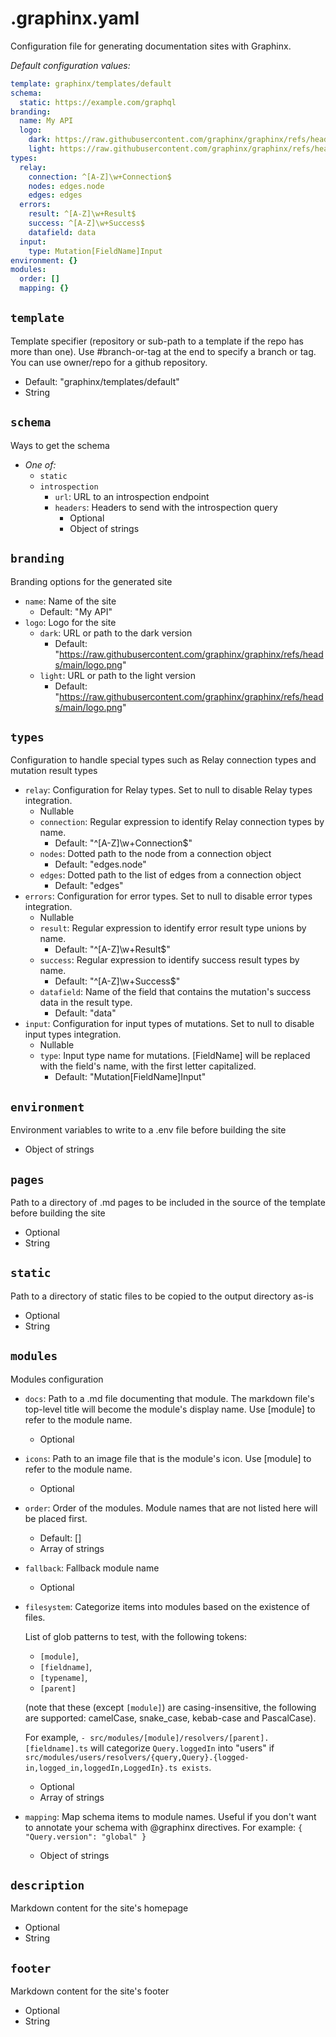 # .graphinx.yaml

Configuration file for generating documentation sites with Graphinx.

_Default configuration values:_
```yaml
template: graphinx/templates/default
schema:
  static: https://example.com/graphql
branding:
  name: My API
  logo:
    dark: https://raw.githubusercontent.com/graphinx/graphinx/refs/heads/main/logo.png
    light: https://raw.githubusercontent.com/graphinx/graphinx/refs/heads/main/logo.png
types:
  relay:
    connection: ^[A-Z]\w+Connection$
    nodes: edges.node
    edges: edges
  errors:
    result: ^[A-Z]\w+Result$
    success: ^[A-Z]\w+Success$
    datafield: data
  input:
    type: Mutation[FieldName]Input
environment: {}
modules:
  order: []
  mapping: {}

```


## `template`

Template specifier (repository or sub-path to a template if the repo has more than one). Use #branch-or-tag at the end to specify a branch or tag. You can use owner/repo for a github repository.
  - Default: "graphinx/templates/default"
  - String

## `schema`

Ways to get the schema
  - _One of:_
    - `static`
    - `introspection`
      - `url`:         URL to an introspection endpoint
      - `headers`:         Headers to send with the introspection query
        - Optional
        - Object of strings

## `branding`

Branding options for the generated site
  - `name`:     Name of the site
    - Default: "My API"
  - `logo`:     Logo for the site
    - `dark`:       URL or path to the dark version
      - Default: "https://raw.githubusercontent.com/graphinx/graphinx/refs/heads/main/logo.png"
    - `light`:       URL or path to the light version
      - Default: "https://raw.githubusercontent.com/graphinx/graphinx/refs/heads/main/logo.png"

## `types`

Configuration to handle special types such as Relay connection types and mutation result types
  - `relay`:     Configuration for Relay types. Set to null to disable Relay types integration.
    - Nullable
    - `connection`:       Regular expression to identify Relay connection types by name.
      - Default: "^[A-Z]\\w+Connection$"
    - `nodes`:       Dotted path to the node from a connection object
      - Default: "edges.node"
    - `edges`:       Dotted path to the list of edges from a connection object
      - Default: "edges"
  - `errors`:     Configuration for error types. Set to null to disable error types integration.
    - Nullable
    - `result`:       Regular expression to identify error result type unions by name.
      - Default: "^[A-Z]\\w+Result$"
    - `success`:       Regular expression to identify success result types by name.
      - Default: "^[A-Z]\\w+Success$"
    - `datafield`:       Name of the field that contains the mutation's success data in the result type.
      - Default: "data"
  - `input`:     Configuration for input types of mutations. Set to null to disable input types integration.
    - Nullable
    - `type`:       Input type name for mutations. [FieldName] will be replaced with the field's name, with the first letter capitalized.
      - Default: "Mutation[FieldName]Input"

## `environment`

Environment variables to write to a .env file before building the site
  - Object of strings

## `pages`

Path to a directory of .md pages to be included in the source of the template before building the site
  - Optional
  - String

## `static`

Path to a directory of static files to be copied to the output directory as-is
  - Optional
  - String

## `modules`

Modules configuration
  - `docs`:     Path to a .md file documenting that module. The markdown file's top-level title will become the module's display name. Use [module] to refer to the module name.
    - Optional
  - `icons`:     Path to an image file that is the module's icon. Use [module] to refer to the module name.
    - Optional
  - `order`:     Order of the modules. Module names that are not listed here will be placed first.
    - Default: []
    - Array of strings
  - `fallback`:     Fallback module name
    - Optional
  - `filesystem`:     Categorize items into modules based on the existence of files.
    
    List of glob patterns to test, with the following tokens: 
    
    - `[module]`,
    - `[fieldname]`,
    - `[typename]`,
    - `[parent]`
    
    (note that these (except `[module]`) are casing-insensitive, the following are supported: camelCase, snake_case, kebab-case and PascalCase).
    
     For example, `- src/modules/[module]/resolvers/[parent].[fieldname].ts` will categorize `Query.loggedIn` into "users" if `src/modules/users/resolvers/{query,Query}.{logged-in,logged_in,loggedIn,LoggedIn}.ts exists`.
    
    
    - Optional
    - Array of strings
  - `mapping`:     Map schema items to module names. Useful if you don't want to annotate your schema with @graphinx directives. For example: `{ "Query.version": "global" }`
    - Object of strings

## `description`

Markdown content for the site's homepage
  - Optional
  - String

## `footer`

Markdown content for the site's footer
  - Optional
  - String
